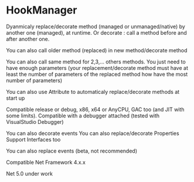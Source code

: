 # HookManager
Dyanmicaly replace/decorate method (managed or unmanaged/native) by another one (managed), at runtime. Or decorate : call a method before and after another one.

You can also call older method (replaced) in new method/decorate method

You can also call same method for 2,3,... others methods. You just need to have enough parameters (your replacement/decorate method must have at least the number of parameters of the replaced method how have the most number of parameters)

You can also use Attribute to automaticaly replace/decorate methods at start up


Compatible release or debug, x86, x64 or AnyCPU, GAC too (and JIT with some limits).
Compatible with a debugger attached (tested with VisualStudio Debugger)


You can also decorate events
You can also replace/decorate Properties
Support Interfaces too


You can also replace events (beta, not recommended)


Compatible Net Framework 4.x.x

Net 5.0 under work

